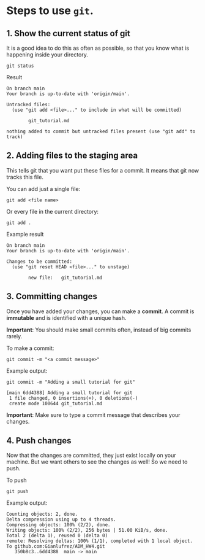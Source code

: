 # Steps to use `git`.


## 1. Show the current status of git
It is a good idea to do this as often as possible, so that you know what is happening inside your directory.
```
git status
```

Result
```
On branch main
Your branch is up-to-date with 'origin/main'.

Untracked files:
  (use "git add <file>..." to include in what will be committed)

        git_tutorial.md

nothing added to commit but untracked files present (use "git add" to track)
```


## 2. Adding files to the staging area
This tells git that you want put these files for a commit. It means that git now tracks this file.

You can add just a single file:
```
git add <file name>
```

Or every file in the current directory:
```
git add .
```

Example result
```
On branch main
Your branch is up-to-date with 'origin/main'.

Changes to be committed:
  (use "git reset HEAD <file>..." to unstage)

        new file:   git_tutorial.md
```

## 3. Committing changes
Once you have added your changes, you can make a **commit**. A commit is **immutable** and is identified with a unique hash. 

**Important**: You should make small commits often, instead of big commits rarely.

To make a commit:
```
git commit -m "<a commit message>"
```

Example output:
```
git commit -m "Adding a small tutorial for git"

[main 6dd4388] Adding a small tutorial for git
 1 file changed, 0 insertions(+), 0 deletions(-)
 create mode 100644 git_tutorial.md
```

**Important**: Make sure to type a commit message that describes your changes.


## 4. Push changes
Now that the changes are committed, they just exist locally on your machine. But we want others to see the changes as well! So we need to push.

To push
```
git push
```

Example output:
```
Counting objects: 2, done.
Delta compression using up to 4 threads.
Compressing objects: 100% (2/2), done.
Writing objects: 100% (2/2), 256 bytes | 51.00 KiB/s, done.
Total 2 (delta 1), reused 0 (delta 0)
remote: Resolving deltas: 100% (1/1), completed with 1 local object.
To github.com:Gianlufrez/ADM_HW4.git
   350b8c3..6dd4388  main -> main
```




